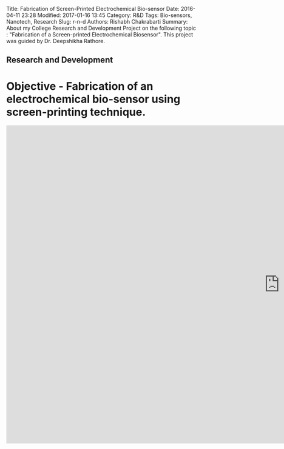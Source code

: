 Title: Fabrication of Screen-Printed Electrochemical Bio-sensor
Date: 2016-04-11 23:28
Modified: 2017-01-16 13:45
Category: R&D
Tags: Bio-sensors, Nanotech, Research
Slug: r-n-d
Authors: Rishabh Chakrabarti
Summary: About my College Research and Development Project on the following topic : "Fabrication of a Screen-printed Electrochemical Biosensor". This project was guided by Dr. Deepshikha Rathore.

## Research and Development

# Objective - Fabrication of an electrochemical bio-sensor using screen-printing technique.

<iframe src="https://docs.google.com/presentation/d/1Z_erNO3TCpC9kJ9EmaIJs6_OyWsKrVGOxaMas7Nalao/embed?start=true&loop=true&delayms=3000" frameborder="0" width="1440" height="839" allowfullscreen="true" mozallowfullscreen="true" webkitallowfullscreen="true"></iframe>
